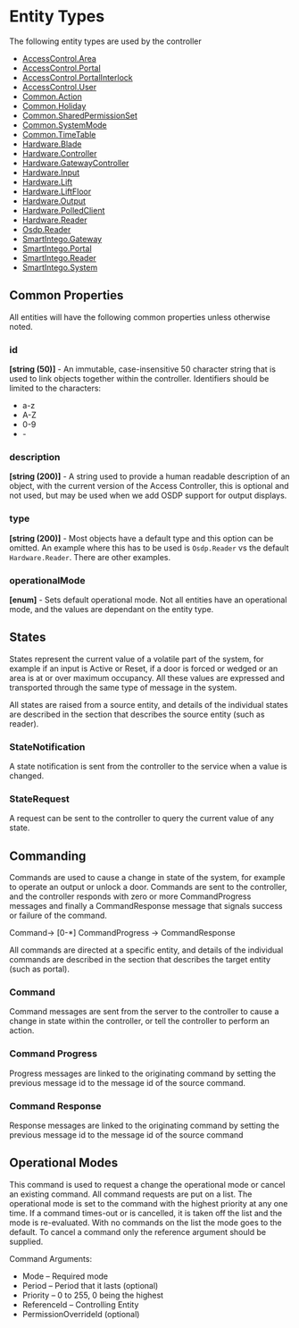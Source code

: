 # Entity Types

The following entity types are used by the controller

- [AccessControl.Area](AccessControlArea.md)
- [AccessControl.Portal](AccessControlPortal.md)
- [AccessControl.PortalInterlock](AccessControlPortalInterlock.md)
- [AccessControl.User](AccessControlUser.md)
- [Common.Action](CommonAction.md)
- [Common.Holiday](CommonHoliday.md)
- [Common.SharedPermissionSet](CommonSharedPermissionSet.md)
- [Common.SystemMode](CommonSystemMode.md)
- [Common.TimeTable](CommonTimeTable.md)
- [Hardware.Blade](HardwareBlade.md)
- [Hardware.Controller](HardwareController.md)
- [Hardware.GatewayController](HardwareGatewayController.md)
- [Hardware.Input](HardwareInput.md)
- [Hardware.Lift](HardwareLift.md)
- [Hardware.LiftFloor](HardwareLiftFloor.md)
- [Hardware.Output](HardwareOutput.md)
- [Hardware.PolledClient](HardwarePolledClient.md)
- [Hardware.Reader](HardwareReader.md)
- [Osdp.Reader](OsdpReader.md)
- [SmartIntego.Gateway](SmartIntegoGateway.md)
- [SmartIntego.Portal](SmartIntegoPortal.md)
- [SmartIntego.Reader](SmartIntegoReader.md)
- [SmartIntego.System](SmartIntegoSystem.md)

## Common Properties

All entities will have the following common properties unless otherwise noted.

### id

**[string (50)]** - An immutable, case-insensitive 50 character string that is used to link objects together within the controller.  Identifiers should be limited to the characters:

- a-z
- A-Z
- 0-9
- \-

### description

**[string (200)]** - A string used to provide a human readable description of an object, with the current version of the Access Controller, this is optional and not used, but may be used when we add OSDP support for output displays.

### type

**[string (200)]** - Most objects have a default type and this option can be omitted. An example where this has to be used is `Osdp.Reader` vs the default `Hardware.Reader`. There are other examples.

### operationalMode

**[enum]** - Sets default operational mode. Not all entities have an operational mode, and the values are dependant on the entity type.

## States

States represent the current value of a volatile part of the system,
for example if an input is Active or Reset, if a door is forced or wedged or an
area is at or over maximum occupancy. All these values are expressed and
transported through the same type of message in the system.

All states are raised from a source entity, and details of the individual states
are described in the section that describes the source entity (such as reader).

### StateNotification

A state notification is sent from the controller to the service when a value is
changed.

### StateRequest

A request can be sent to the controller to query the current value of any state.

## Commanding

Commands are used to cause a change in state of the system, for example to
operate an output or unlock a door. Commands are sent to the controller, and the
controller responds with zero or more CommandProgress messages and finally a
CommandResponse message that signals success or failure of the command.

Command-\> [0-\*] CommandProgress -\> CommandResponse

All commands are directed at a specific entity, and details of the individual
commands are described in the section that describes the target entity (such as
portal).

### Command

Command messages are sent from the server to the controller to cause a change in state within the controller, or tell the controller to perform an action.

### Command Progress

Progress messages are linked to the originating command by setting the previous
message id to the message id of the source command.

### Command Response

Response messages are linked to the originating command by setting the previous
message id to the message id of the source command

## Operational Modes

This command is used to request a change the operational mode or cancel an
existing command. All command requests are put on a list. The operational mode is set to the command with the highest priority at any one time. If a command times-out or is cancelled, it is taken off the list and the mode is re-evaluated. With no commands on the list the mode goes to the default. To cancel a command only the reference argument should be supplied.

Command Arguments:

- Mode – Required mode
- Period – Period that it lasts (optional)
- Priority – 0 to 255, 0 being the highest
- ReferenceId – Controlling Entity
- PermissionOverrideId (optional)
